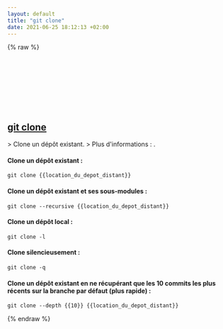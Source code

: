 ```yaml
---
layout: default
title: "git clone"
date: 2021-06-25 18:12:13 +02:00
---
```

{% raw %}
<h2 id="git-clone">
  <a href="/fr/common/git-clone.html">git clone</a> <a href="#git-clone"><svg class="icon">
    <use href="/assets/images/unicode_sprite.svg#link" />
  </svg></a>
</h2>
> Clone un dépôt existant.
> Plus d'informations : <https://git-scm.com/docs/git-clone>.

#### Clone un dépôt existant :
```shell
git clone {{location_du_depot_distant}}
```
#### Clone un dépôt existant et ses sous-modules :
```shell
git clone --recursive {{location_du_depot_distant}}
```
#### Clone un dépôt local :
```shell
git clone -l
```
#### Clone silencieusement :
```shell
git clone -q
```
#### Clone un dépôt existant en ne récupérant que les 10 commits les plus récents sur la branche par défaut (plus rapide) :
```shell
git clone --depth {{10}} {{location_du_depot_distant}}
```
{% endraw %}